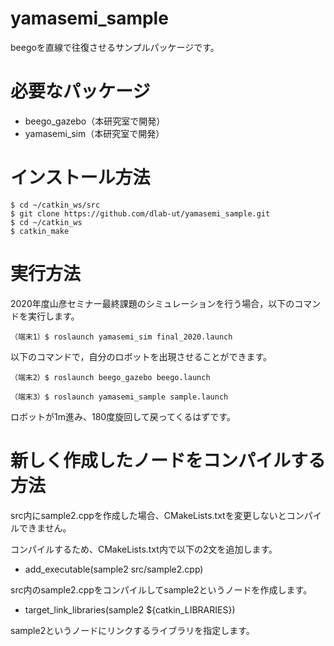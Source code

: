 # yamasemi_sample

beegoを直線で往復させるサンプルパッケージです。

# 必要なパッケージ

- beego_gazebo（本研究室で開発）
- yamasemi_sim（本研究室で開発）


# インストール方法

```
$ cd ~/catkin_ws/src
$ git clone https://github.com/dlab-ut/yamasemi_sample.git
$ cd ~/catkin_ws
$ catkin_make
```

# 実行方法

2020年度山彦セミナー最終課題のシミュレーションを行う場合，以下のコマンドを実行します。
```
（端末1）$ roslaunch yamasemi_sim final_2020.launch
```

以下のコマンドで，自分のロボットを出現させることができます。
```
（端末2）$ roslaunch beego_gazebo beego.launch
```

```
（端末3）$ roslaunch yamasemi_sample sample.launch
```
ロボットが1m進み、180度旋回して戻ってくるはずです。


# 新しく作成したノードをコンパイルする方法

src内にsample2.cppを作成した場合、CMakeLists.txtを変更しないとコンパイルできません。

コンパイルするため、CMakeLists.txt内で以下の2文を追加します。

- add_executable(sample2 src/sample2.cpp)

src内のsample2.cppをコンパイルしてsample2というノードを作成します。

- target_link_libraries(sample2 ${catkin_LIBRARIES})

sample2というノードにリンクするライブラリを指定します。



